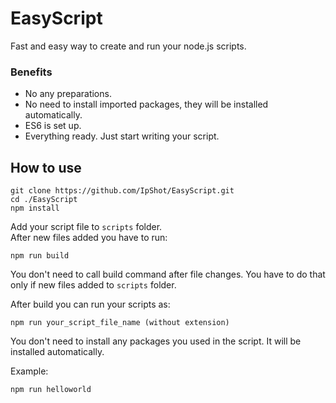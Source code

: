 # EasyScript

Fast and easy way to create and run your node.js scripts.

### Benefits
* No any preparations.
* No need to install imported packages, they will be installed automatically.
* ES6 is set up.
* Everything ready. Just start writing your script.

## How to use

```
git clone https://github.com/IpShot/EasyScript.git
cd ./EasyScript
npm install
```

Add your script file to `scripts` folder.\
After new files added you have to run:
```
npm run build
```
You don't need to call build command after file changes. You have to do that only if new files added to `scripts` folder.

After build you can run your scripts as:
```
npm run your_script_file_name (without extension)
```
You don't need to install any packages you used in the script. It will be installed automatically.

Example:
```
npm run helloworld
```
